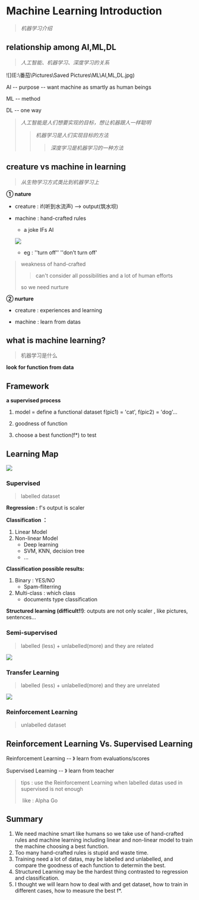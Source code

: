 # Machine Learning Introduction

> *机器学习介绍*

## relationship among AI,ML,DL

> *人工智能、机器学习、深度学习的关系*

![](E:\番茄\Pictures\Saved Pictures\ML\AI,ML,DL.jpg)



AI -- purpose -- want machine as smartly as human beings

ML -- method

DL -- one way



> *人工智能是人们想要实现的目标，想让机器跟人一样聪明*
>
> > *机器学习是人们实现目标的方法*
> >
> > > *深度学习是机器学习的一种方法*

## creature vs machine in learning

> *从生物学习方式类比到机器学习上*



**① nature**

+ creature : if(听到水流声) --> output(筑水坝)

+ machine : hand-crafted rules 

  + a joke IFs AI 

  ![](./images/IMG_0811(20221010-184752).JPG)

  + eg : ''turn off'' ''don't turn off'

> weakness of hand-crafted
>
> > can't consider all possibilities and a lot of human efforts
>
> so we need nurture



**② nurture**

+ creature : experiences and learning

+ machine : learn from datas

  

## what is machine learning?

> 机器学习是什么

**look for function from data**



## Framework



**a supervised process**

1. model = define a functional dataset  f(pic1) = 'cat', f(pic2) = 'dog'...

2. goodness of function

3. choose a best function(f*) to test



## Learning Map



![](./images/2D13A22BB8451811D557897AD8F78C10.png)



### Supervised

> labelled dataset

**Regression :** f's output is scaler

**Classification ：**

1. Linear Model
2. Non-linear Model
   + Deep learning
   + SVM, KNN, decision tree
   + ...

**Classification possible results:**

1. Binary : YES/NO
   + Spam-fliterring
2. Multi-class : which class
   + documents type classification

**Structured learning (difficult!!)**: outputs are not only scaler , like pictures, sentences...



### Semi-supervised

> labelled (less) + unlabelled(more)  and they are related

![](./images/IMG_0814(20221010-184958).JPG)

### Transfer Learning

> labelled (less) + unlabelled(more)  and they are unrelated

![](./images/IMG_0815(20221010-185005).JPG)

### Reinforcement Learning

> unlabelled dataset



## Reinforcement Learning Vs. Supervised Learning



Reinforcement Learning -- 》 learn from evaluations/scores

Supervised Learning -- 》 learn from teacher

> tips : use the Reinforcement Learning when labelled datas used in supervised is not enough
>
> ​	like : Alpha Go



## Summary

1. We need machine smart like humans so we take use of hand-crafted rules and machine learning including linear and non-linear model to train  the machine choosing a best function.
2. Too many hand-crafted rules is stupid and waste time.
3. Training need a lot of datas, may be labelled and unlabelled, and compare the goodness of each function to determin the best.
4. Structured Learning may be the hardest thing contrasted to regression and classification.
5. I thought we will learn how to deal with and get dataset, how to train in different cases, how to measure the best f*.